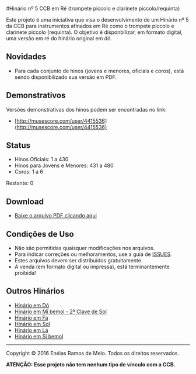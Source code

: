 #Hinário nº 5 CCB em Ré (trompete piccolo e clarinete piccolo/requinta)

Este projeto é uma iniciativa que visa o desenvolvimento de um Hinário nº 5 da CCB para instrumentos afinados em Ré como o trompete piccolo e clarinete piccolo (requinta).
O objetivo é disponbilizar, em formato digital, uma versão em ré do hinário original em dó.

<h2>Novidades</h2>

* Para cada conjunto de hinos (jovens e menores, oficiais e coros), está sendo disponibilizado sua versão em PDF.

<h2>Demonstrativos</h2>

Versões demonstrativas dos hinos podem ser encontradas no link:

* [http://musescore.com/user/4415536](http://musescore.com/user/4415536)

<h2>Status</h2>

* Hinos Oficiais: 1 a 430
* Hinos para Jovens e Menores: 431 a 480
* Coros: 1 a 6

Restante: 0

<h2>Download</h2>

* [Baixe o arquivo PDF clicando aqui](https://raw.githubusercontent.com/neneias/ccb-hinario-5-re/master/re/pdf/final.pdf)

<h2>Condições de Uso</h2>

* Não são permitidas quaisquer modificações nos arquivos.
* Para indicar correções ou melhoramentos, use a guia de [ISSUES](https://github.com/neneias/ccb-hinario-5-re/issues).
* Estes arquivos devem ser distribuídos gratuitamente.
* A venda (em formato digital ou impressa), está terminantemente proibida!

<h2>Outros Hinários</h2>

* [Hinário em Dó](https://github.com/neneias/ccb-hinario-5-do)
* [Hinário em Mi bemol - 2ª Clave de Sol](https://github.com/neneias/ccb-hinario-5-mib-2s)
* [Hinário em Fá](https://github.com/neneias/ccb-hinario-5-fa)
* [Hinário em Sol](https://github.com/neneias/ccb-hinario-5-sol)
* [Hinário em Lá](https://github.com/neneias/ccb-hinario-5-la)
* [Hinário em Si bemol](https://github.com/neneias/ccb-hinario-5-sib)

---

Copyright © 2016 Enéias Ramos de Melo. Todos os direitos reservados.

**ATENÇÃO: Esse projeto não tem nenhum tipo de vínculo com a CCB.**

